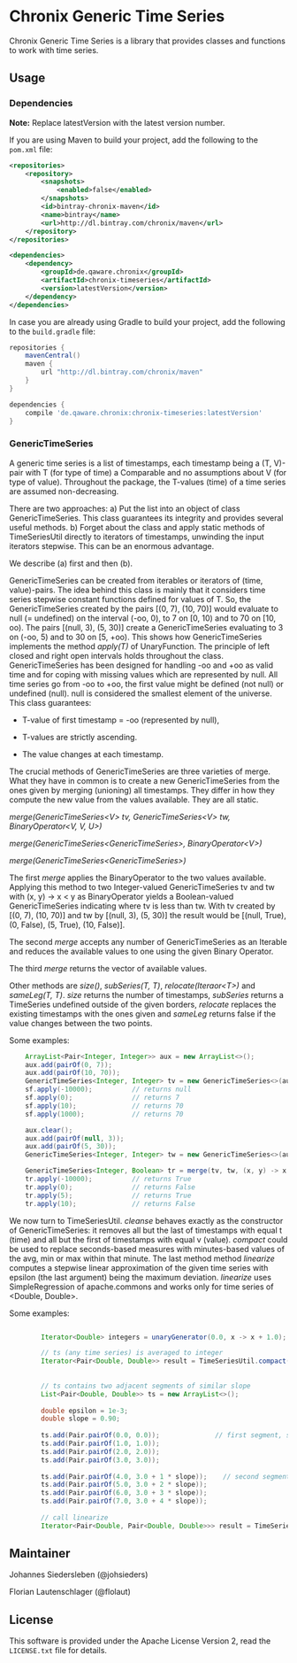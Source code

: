 # Chronix Generic Time Series
Chronix Generic Time Series is a library that provides classes and functions to work with time series.

## Usage

### Dependencies
**Note:** Replace latestVersion with the latest version number.

If you are using Maven to build your project, add the following to the `pom.xml` file:
```xml
<repositories>
    <repository>
        <snapshots>
            <enabled>false</enabled>
        </snapshots>
        <id>bintray-chronix-maven</id>
        <name>bintray</name>
        <url>http://dl.bintray.com/chronix/maven</url>
    </repository>
</repositories>

<dependencies>
    <dependency>
        <groupId>de.qaware.chronix</groupId>
        <artifactId>chronix-timeseries</artifactId>
        <version>latestVersion</version>
    </dependency>
</dependencies>
```

In case you are already using Gradle to build your project, add the following to the `build.gradle` file:
```groovy
repositories {
    mavenCentral()
    maven { 
        url "http://dl.bintray.com/chronix/maven" 
    }
}

dependencies {
	compile 'de.qaware.chronix:chronix-timeseries:latestVersion'
}
```

### GenericTimeSeries

A generic time series is a list of timestamps, each timestamp being a (T, V)-pair
with T (for type of time) a Comparable and no assumptions about V (for type of value). Throughout the package,
the T-values (time) of a time series are assumed non-decreasing.

There are two approaches:
a) Put the list into an object of class GenericTimeSeries. This class guarantees its integrity and provides several useful methods.
b) Forget about the class and apply static methods of TimeSeriesUtil directly to iterators of timestamps, 
   unwinding the input iterators stepwise. This can be an enormous advantage. 

We describe (a) first and then (b).

GenericTimeSeries can be created from iterables or iterators of (time, value)-pairs.
The idea behind this class is mainly that it considers time series stepwise constant functions defined for values of T.
So, the GenericTimeSeries created by the pairs [(0, 7), (10, 70)] would evaluate to null (= undefined) on the interval 
(-oo, 0), to 7 on [0, 10) and to 70 on [10, oo). The pairs [(null, 3), (5, 30)] create a GenericTimeSeries evaluating to 3 
on (-oo, 5) and to 30 on [5, +oo). This shows how GenericTimeSeries implements the method *apply(T)* of UnaryFunction.
The principle of left closed and right open intervals holds throughout the class.
GenericTimeSeries has been designed for handling -oo and +oo as valid time and for coping with missing values
which are represented by null. All time series go from -oo to +oo, the first value
might be defined (not null) or undefined (null). null is considered the smallest element of the universe.
This class guarantees:

 * T-value of first timestamp =  -oo (represented by null),

 * T-values are strictly ascending.

 * The value changes at each timestamp.

The crucial methods of GenericTimeSeries are three varieties of merge. What they have in common is to
create a new GenericTimeSeries from the ones given by merging (unioning) all timestamps. They differ in how they compute
the new value from the values available. They are all static.

*merge(GenericTimeSeries\<V\> tv, GenericTimeSeries\<V\> tw, BinaryOperator\<V, V, U\>)*

*merge(GenericTimeSeries\<GenericTimeSeries\>, BinaryOperator\<V\>)*

*merge(GenericTimeSeries\<GenericTimeSeries\>)*

The first *merge* applies the BinaryOperator to the two values available. Applying
this method to two Integer-valued GenericTimeSeries tv and tw with (x, y) -> x < y as BinaryOperator yields
a Boolean-valued GenericTimeSeries indicating where tv is less than tw. With tv created by
[(0, 7), (10, 70)] and tw by [(null, 3), (5, 30)] the result would be
[(null, True), (0, False), (5, True), (10, False)].

The second *merge* accepts any number of GenericTimeSeries as an Iterable and reduces the available values
to one using the given Binary Operator.

The third *merge* returns the vector of available values.

Other methods are *size()*, *subSeries(T, T)*, *relocate(Iteraor\<T\>)* and *sameLeg(T, T)*.
*size* returns the number of timestamps, *subSeries* returns a TimeSeries undefined outside of the given borders, 
*relocate* replaces the existing timestamps with the ones given and
*sameLeg* returns false if the value changes between the two points. 

Some examples:
```java
	ArrayList<Pair<Integer, Integer>> aux = new ArrayList<>();
	aux.add(pairOf(0, 7));
	aux.add(pairOf(10, 70));
	GenericTimeSeries<Integer, Integer> tv = new GenericTimeSeries<>(aux);
	sf.apply(-10000);          // returns null
	sf.apply(0);               // returns 7
	sf.apply(10);              // returns 70
	sf.apply(1000);            // returns 70

	aux.clear();
	aux.add(pairOf(null, 3));
	aux.add(pairOf(5, 30));
	GenericTimeSeries<Integer, Integer> tw = new GenericTimeSeries<>(aux);

	GenericTimeSeries<Integer, Boolean> tr = merge(tv, tw, (x, y) -> x < y);
	tr.apply(-10000);          // returns True
	tr.apply(0);               // returns False
	tr.apply(5);               // returns True
	tr.apply(10);              // returns False
```

We now turn to TimeSeriesUtil. *cleanse* behaves exactly as the constructor of GenericTimeSeries: it removes all but the last
of timestamps with equal t (time) and all but the first of timestamps with equal v (value). *compact* could be used to
replace seconds-based measures with minutes-based values of the avg, min or max within that minute. 
The last method method *linearize* computes a stepwise linear approximation of the given time series with epsilon 
(the last argument) being the maximum deviation. *linearize* uses SimpleRegression of apache.commons and works only 
for time series of <Double, Double>.

Some examples:
```java

		Iterator<Double> integers = unaryGenerator(0.0, x -> x + 1.0);   // the integers

        // ts (any time series) is averaged to integer 
        Iterator<Pair<Double, Double>> result = TimeSeriesUtil.compact(ts.iterator(), integers, avg);
        
        
        // ts contains two adjacent segments of similar slope
        List<Pair<Double, Double>> ts = new ArrayList<>();
        
        double epsilon = 1e-3;
        double slope = 0.90;
        
        ts.add(Pair.pairOf(0.0, 0.0));              // first segment, slope = 1.0
        ts.add(Pair.pairOf(1.0, 1.0));
        ts.add(Pair.pairOf(2.0, 2.0));
        ts.add(Pair.pairOf(3.0, 3.0));
        
        ts.add(Pair.pairOf(4.0, 3.0 + 1 * slope));    // second segment, slope = slope
        ts.add(Pair.pairOf(5.0, 3.0 + 2 * slope));
        ts.add(Pair.pairOf(6.0, 3.0 + 3 * slope));
        ts.add(Pair.pairOf(7.0, 3.0 + 4 * slope));
        
        // call linearize
        Iterator<Pair<Double, Pair<Double, Double>>> result = TimeSeriesUtil.linearize(ts.iterator(), epsilon);
```
## Maintainer

Johannes Siedersleben (@johsieders)

Florian Lautenschlager (@flolaut)

## License

This software is provided under the Apache License Version 2, read the `LICENSE.txt` file for details.
